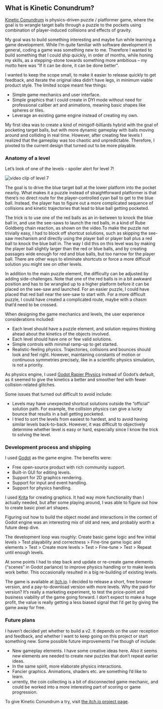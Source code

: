 ## What is Kinetic Conundrum? ##

[Kinetic Conundrum]( https://rastala-games.itch.io/kinetic-conundrum) is physics-driven puzzle / platformer game, 
where the goal is to wrangle target balls through a puzzle to the pockets using combination of player-induced collisions and effects of gravity.

My goal was to build something interesting and maybe fun while learning a game development. While I’m quite familiar with software development 
in general, coding a game was something new to me. Therefore I wanted to build something that I could ship quickly, in order of months, 
while honing my skills, as a stepping-stone towards something more ambitious – my motto here was “If it can be done, it can be done better".

I wanted to keep the scope small, to make it easier to release quickly to get feedback, and iterate the original idea didn’t have legs, in 
minimum viable product style. The limited scope meant few things:

 * Simple game mechanics and user interface.
 * Simple graphics that I could create in DYI mode without need for professional caliber art and animations, meaning basic shapes like spheres or tiles.
 * Leverage an existing game engine instead of creating my own.
   
My first idea was to create a kind of minigolf-billiards hybrid with the goal of pocketing target balls, but with more dynamic gameplay with 
balls moving around and colliding in real time. However, after creating few levels I realized that the gameplay was too chaotic and unpredictable. 
Therefore, I pivoted to the current design that turned out to be more playable.

### Anatomy of a level ###

Let’s look of one of the levels - spoiler alert for level 7!

![video clip of level 7](https://github.com/user-attachments/assets/ba1f8e2e-7737-4b07-a4fd-04b9a17c1b77)

The goal is to drive the blue target ball at the lower platform into the pocket nearby. What makes it a puzzle instead of straightforward 
platformer is that there’s no direct route for the player-controlled cyan ball to get to the blue ball. Instead, the player has to figure 
out a more complicated sequence of collisions and kinetic trajectories that lead to blue ball getting pocketed.

The trick is to use one of the red balls as an in-between to knock the blue ball in, and use the see-saws to launch the red balls, 
in a kind of Rube Goldberg chain reaction, as shown on the video.To make the puzzle not trivially easy, I had to block off shortcut 
solutions, such as skipping the see-saw mechanism and directly using the player ball or player ball plus a red ball to knock the blue 
ball in. The way I did this on this level was by making the player ball slightly larger than the red or blue balls, and by creating passages 
wide enough for red and blue balls, but too narrow for the player ball. There are other ways to eliminate shortcuts or force a more difficult 
solution you might see on other levels.

In addition to the main puzzle element, the difficulty can be adjusted by adding side-challenges. Note that one of the red balls is in 
a bit awkward position and has to be wrangled up to a higher platform before it can be placed on the see-saw and launched. For an easier 
puzzle, I could have placed that red ball near the see-saw to start with. For a more difficult puzzle, I could have created a complicated 
route, maybe with a chasm that’d need to be crossed.

When designing the game mechanics and levels, the user experience considerations included:

 * Each level should have a puzzle element, and solution requires thinking ahead about the kinetics of the objects involved.
 * Each level should have one or few valid solutions.
 * Simple controls with minimal ramp-up to get started.
 * Realistic-feeling physics. Trajectories, collisions and bounces should look and feel right. However, maintaining constants of motion or continuous symmetries precisely, like in a scientific physics simulation, is not a priority.

As physics engine, I used [Godot Rapier Physics]( https://github.com/appsinacup/godot-rapier-physics) instead of Godot’s default, as it seemed 
to give the kinetics a better and smoother feel with fewer collision-related glitches. 

Some issues that turned out difficult to avoid include:
 * Levels may have unexpected shortcut solutions outside the “official” solution path. For example, the collision physics can give a lucky bounce that results in a ball getting pocketed.
 * I tried to sort the levels from easiest to hardest, and to avoid having similar levels back-to-back. However, it was difficult to objectively determine whether level is easy or hard, especially since I know the trick to solving the level.

### Development process and shipping ###

I used [Godot](https://godotengine.org/) as the game engine. The benefits were:
 *	Free open-source product with rich community support. 
 *	Built-in GUI for editing levels.
 *	Support for 2D graphics rendering.
 * 	Support for input and event handling.
 *  Support for physics handling.

I used [Krita](https://krita.org/) for creating graphics. It had way more functionality than I actually needed, but after some playing around, I was able to 
figure out how to create basic pixel art shapes. 

Figuring out how to build the object model and interactions in the context of Godot engine was an interesting mix of old and new, and 
probably worth a future deep dive. 

The development loop was roughly: Create basic game logic and few initial levels > Test playability and correctness > Fine-tine game logic 
and elements > Test > Create more levels > Test > Fine-tune >  Test >  Repeat until enough levels. 

At some points I had to step back and update or re-create game elements (“scenes” in Godot parlance) to improve physics handling or to 
make levels work better. This occasionally resulted in a big re-building of existing levels.

The game is available at [itch.io](https://itch.io/). I decided to release a short, free browser version, and a pay-to-download version with 
more levels. Why the paid-for version? It’s really a marketing experiment, to test the price-point and business viability of the game going forward. 
I don’t expect to make a huge profit, the value is really getting a less biased signal that I’d get by giving the game away for free. 

### Future plans ###

I haven’t decided yet whether to build a v2. It depends on the user reception and feedback, and whether I want to keep going on this 
project or start something new. Some possible future improvements I’ve though of include:

 * New gameplay elements. I have some creative ideas here. Also it seems new elements are needed to create new puzzles that don’t repeat earlier ideas.
 * In the same spirit, more elaborate physics interactions.
 * Fancier graphics. Animations, shaders etc. are something I’d like to learn.
 * urrently, the coin collecting is a bit of disconnected game mechanic, and could be worked into a more interesting part of scoring or game progression.

To give Kinetic Conundrum a try, visit [the itch.io project page]( https://rastala-games.itch.io/kinetic-conundrum).
